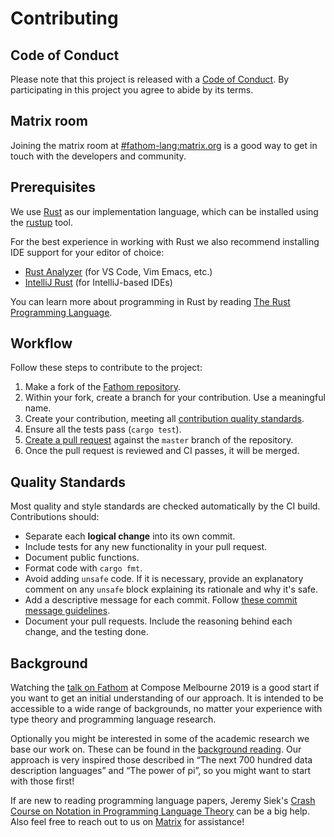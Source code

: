 # Contributing

## Code of Conduct

Please note that this project is released with a [Code of Conduct](./code-of-conduct.md).
By participating in this project you agree to abide by its terms.

## Matrix room

Joining the matrix room at [#fathom-lang:matrix.org][fathom-matrix] is a good way to get in touch with the developers and community.

[fathom-matrix]: https://app.element.io/#/room/#fathom-lang:matrix.org

## Prerequisites

We use [Rust][rust] as our implementation language, which can be installed using the [rustup] tool.

For the best experience in working with Rust we also recommend installing IDE support for your editor of choice:

- [Rust Analyzer][rust-analyzer] (for VS Code, Vim Emacs, etc.)
- [IntelliJ Rust][intellij-rust] (for IntelliJ-based IDEs)

You can learn more about programming in Rust by reading [The Rust Programming Language][rust-book].

[rust]: https://www.rust-lang.org/
[rustup]: https://rustup.rs/
[rust-analyzer]: https://rust-analyzer.github.io/
[intellij-rust]: https://intellij-rust.github.io/
[rust-book]: https://doc.rust-lang.org/book/

## Workflow

Follow these steps to contribute to the project:

1. Make a fork of the [Fathom repository][fathom-repo].
1. Within your fork, create a branch for your contribution. Use a meaningful name.
1. Create your contribution, meeting all [contribution quality standards](#quality-standards).
1. Ensure all the tests pass (`cargo test`).
1. [Create a pull request][create-a-pr] against the `master` branch of the repository.
1. Once the pull request is reviewed and CI passes, it will be merged.

[fathom-repo]: https://github.com/yeslogic/fathom
[create-a-pr]: https://help.github.com/articles/creating-a-pull-request-from-a-fork/

## Quality Standards

Most quality and style standards are checked automatically by the CI build.
Contributions should:

- Separate each **logical change** into its own commit.
- Include tests for any new functionality in your pull request.
- Document public functions.
- Format code with `cargo fmt`.
- Avoid adding `unsafe` code.
  If it is necessary, provide an explanatory comment on any `unsafe` block explaining its rationale and why it's safe.
- Add a descriptive message for each commit.
  Follow [these commit message guidelines][commit-messages].
- Document your pull requests.
  Include the reasoning behind each change, and the testing done.

[commit-messages]: https://tbaggery.com/2008/04/19/a-note-about-git-commit-messages.html

## Background

Watching the [talk on Fathom][compose-talk] at Compose Melbourne 2019 is a good start if you want to get an initial understanding of our approach.
It is intended to be accessible to a wide range of backgrounds,
no matter your experience with type theory and programming language research.

Optionally you might be interested in some of the academic research we base our work on.
These can be found in the [background reading][background].
Our approach is very inspired those described in
“The next 700 hundred data description languages” and “The power of pi”,
so you might want to start with those first!

If are new to reading programming language papers,
Jeremy Siek's [Crash Course on Notation in Programming Language Theory][crash-couse] can be a big help.
Also feel free to reach out to us on [Matrix](#matrix-room) for assistance!

[compose-talk]: https://www.youtube.com/watch?v=L9TubiWkBZ8
[background]: ../background.md
[crash-couse]: http://siek.blogspot.com.au/2012/07/crash-course-on-notation-in-programming.html
